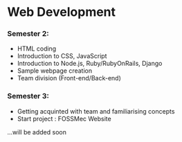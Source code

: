 
# Web Development

### Semester 2: 
* HTML coding
* Introduction to CSS, JavaScript
* Introduction to Node.js, Ruby/RubyOnRails, Django
* Sample webpage creation
* Team division (Front-end/Back-end)

### Semester 3: 
* Getting acquinted with team and familiarising concepts
* Start project : FOSSMec Website


...will be added soon
